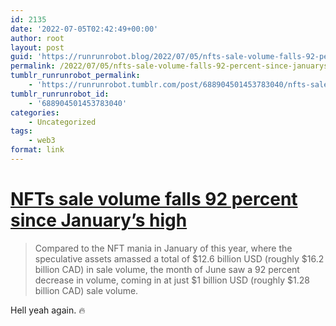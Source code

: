 ```yaml
---
id: 2135
date: '2022-07-05T02:42:49+00:00'
author: root
layout: post
guid: 'https://runrunrobot.blog/2022/07/05/nfts-sale-volume-falls-92-percent-since-januarys/'
permalink: /2022/07/05/nfts-sale-volume-falls-92-percent-since-januarys/
tumblr_runrunrobot_permalink:
    - 'https://runrunrobot.tumblr.com/post/688904501453783040/nfts-sale-volume-falls-92-percent-since-januarys'
tumblr_runrunrobot_id:
    - '688904501453783040'
categories:
    - Uncategorized
tags:
    - web3
format: link
---
```


# [NFTs sale volume falls 92 percent since January’s high](https://mobilesyrup.com/2022/07/04/nfts-sale-volume-falls-92-percent-since-january-high/)

> Compared to the NFT mania in January of this year, where the speculative assets amassed a total of $12.6 billion USD (roughly $16.2 billion CAD) in sale volume, the month of June saw a 92 percent decrease in volume, coming in at just $1 billion USD (roughly $1.28 billion CAD) sale volume.

Hell yeah again. 🔥